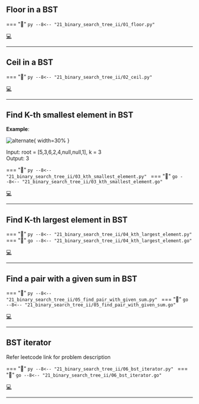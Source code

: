 ## Floor in a BST

=== "🐍"
    ```py
    --8<-- "21_binary_search_tree_ii/01_floor.py"
    ```

[💻](https://www.naukri.com/code360/problems/floor-from-bst_920457?source=youtube&campaign=Striver_Tree_Videos)<br>

---

## Ceil in a BST

=== "🐍"
    ```py
    --8<-- "21_binary_search_tree_ii/02_ceil.py"
    ```

[💻](https://www.naukri.com/code360/problems/ceil-from-bst_920464?source=youtube&campaign=Striver_Tree_Videos)<br>

---

## Find K-th smallest element in BST
 
**Example**:  

![alternate](https://assets.leetcode.com/uploads/2021/01/28/kthtree2.jpg){ width=30% }  

Input: root = [5,3,6,2,4,null,null,1], k = 3  
Output: 3  

=== "🐍"
    ```py
    --8<-- "21_binary_search_tree_ii/03_kth_smallest_element.py"
    ```
=== "🐋"
    ```go
    --8<-- "21_binary_search_tree_ii/03_kth_smallest_element.go"
    ```

[💻](https://leetcode.com/problems/kth-smallest-element-in-a-bst/)<br>

---

## Find K-th largest element in BST

=== "🐍"
    ```py
    --8<-- "21_binary_search_tree_ii/04_kth_largest_element.py"
    ```
=== "🐋"
    ```go
    --8<-- "21_binary_search_tree_ii/04_kth_largest_element.go"
    ```

[💻](https://practice.geeksforgeeks.org/problems/kth-largest-element-in-bst/1)<br>

---

## Find a pair with a given sum in BST

=== "🐍"
    ```py
    --8<-- "21_binary_search_tree_ii/05_find_pair_with_given_sum.py"
    ```
=== "🐋"
    ```go
    --8<-- "21_binary_search_tree_ii/05_find_pair_with_given_sum.go"
    ```

[💻](https://leetcode.com/problems/two-sum-iv-input-is-a-bst/)<br>

---

## BST iterator

Refer leetcode link for problem description

=== "🐍"
    ```py
    --8<-- "21_binary_search_tree_ii/06_bst_iterator.py"
    ```
=== "🐋"
    ```go
    --8<-- "21_binary_search_tree_ii/06_bst_iterator.go"
    ```

[💻](https://leetcode.com/problems/binary-search-tree-iterator/)<br>

---